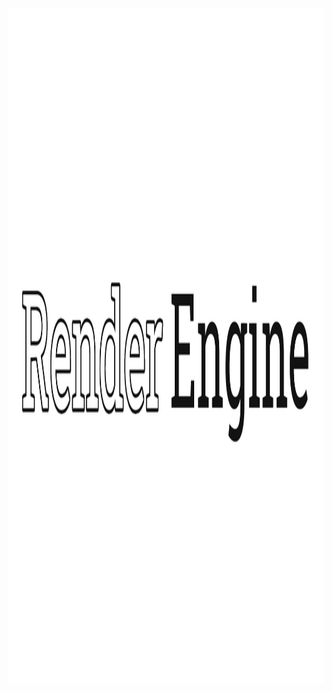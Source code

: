 <div align = center>
<img src="https://raw.githubusercontent.com/MubinMuhammad/RenderEngine/master/readmeRES/Logo.png" width="1920" height="1080" alt="banner">
<br>
